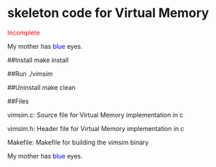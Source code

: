 # skeleton code for Virtual Memory
<p><span style="color:red">Incomplete</span> </p>
<p>My mother has <span style="color:blue">blue</span> eyes.</p>
##Install
make install

##Run
./vimsim

##Uninstall
make clean

##Files
<p>vimsim.c:    Source file for Virtual Memory implementation in c</p>
<p>vimsim.h:    Header file for Virtual Memory implementation in c</p>
<p>Makefile: Makefile for building the vimsim binary</p>
<p>My mother has <span style="color:blue">blue</span> eyes.</p>
